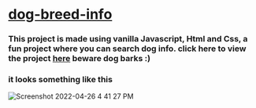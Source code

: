 # [dog-breed-info](https://t-divya.github.io/dog-breed-info/)

### This project is made using vanilla Javascript, Html and Css, a fun project where you can search dog info. click here to view the project [here](https://t-divya.github.io/dog-breed-info/) beware dog barks :)

### it looks something like this

![Screenshot 2022-04-26 4 41 27 PM](https://user-images.githubusercontent.com/40967002/165339505-ba8a1902-2e13-4524-9cdd-ad0ebff4a2a9.png)
